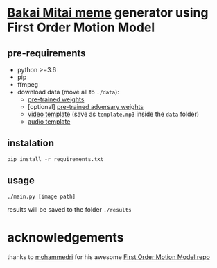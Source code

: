 # [Bakai Mitai meme]((https://knowyourmeme.com/memes/dame-da-ne-baka-mitai)) generator using First Order Motion Model

## pre-requirements
* python >=3.6
* pip
* ffmpeg
* download data (move all to `./data`):
	* [pre-trained weights](https://mega.nz/file/4cAyTIpT#5c5n43cLo4xc_uSgyBMIxMLB1S3_tNtzeiEZALnIyyc)
	* \[optional\] [pre-trained adversary weights](https://mega.nz/file/MNJw3ASA#ykp34kcenxKAEoTAW6__UhSrkxdchzqBq2p6qSzCkLE)
	* [video template](https://www.kapwing.com/videos/5f2831922695a400156ada1e) (save as `template.mp3` inside the `data` folder)
	* [audio template](https://filebin.net/tqtq7j5mvxq3j72k/dame.mp3?t=za5niv86)

## instalation

```shell
pip install -r requirements.txt
```

## usage
```shell
./main.py [image path]
```
results will be saved to the folder `./results`

# acknowledgements
thanks to [mohammedri](https://github.com/mohammedri) for his awesome [First Order Motion Model repo](https://github.com/AliaksandrSiarohin/first-order-model/blob/master/LICENSE.md)